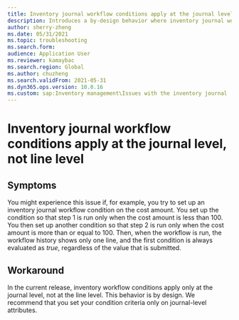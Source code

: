 ```yaml
---
title: Inventory journal workflow conditions apply at the journal level, not line level
description: Introduces a by-design behavior where inventory journal workflow conditions apply only at the journal level, not at the line level.
author: sherry-zheng
ms.date: 05/31/2021
ms.topic: troubleshooting
ms.search.form: 
audience: Application User
ms.reviewer: kamaybac
ms.search.region: Global
ms.author: chuzheng
ms.search.validFrom: 2021-05-31
ms.dyn365.ops.version: 10.0.16
ms.custom: sap:Inventory management\Issues with the inventory journal
---
```


# Inventory journal workflow conditions apply at the journal level, not line level

## Symptoms

You might experience this issue if, for example, you try to set up an inventory journal workflow condition on the cost amount. You set up the condition so that step 1 is run only when the cost amount is less than 100. You then set up another condition so that step 2 is run only when the cost amount is more than or equal to 100. Then, when the workflow is run, the workflow history shows only one line, and the first condition is always evaluated as *true*, regardless of the value that is submitted.

## Workaround

In the current release, inventory workflow conditions apply only at the journal level, not at the line level. This behavior is by design. We recommend that you set your condition criteria only on journal-level attributes.
